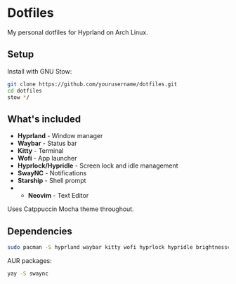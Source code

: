 # Dotfiles

My personal dotfiles for Hyprland on Arch Linux.

## Setup

Install with GNU Stow:

```bash
git clone https://github.com/yourusername/dotfiles.git
cd dotfiles
stow */
```

## What's included

- **Hyprland** - Window manager
- **Waybar** - Status bar
- **Kitty** - Terminal
- **Wofi** - App launcher
- **Hyprlock/Hypridle** - Screen lock and idle management
- **SwayNC** - Notifications
- **Starship** - Shell prompt
- - **Neovim** - Text Editor

Uses Catppuccin Mocha theme throughout.

## Dependencies

```bash
sudo pacman -S hyprland waybar kitty wofi hyprlock hypridle brightnessctl pulseaudio pavucontrol playerctl starship ttf-jetbrains-mono-nerd
```

AUR packages:
```bash
yay -S swaync
```
